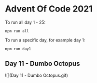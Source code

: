 # Advent Of Code 2021

To run all day 1 - 25:

```
npm run all
```

To run a specific day, for example day 1:

```
npm run day1
```

## Day 11 - Dumbo Octopus

![](Day 11 - Dumbo Octopus.gif)
